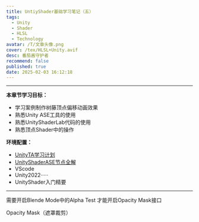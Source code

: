 ```yaml
---
title: UntiyShader基础学习笔记（五）
tags:
  - Unity
  - Shader
  - HLSL
  - Technology
avatar: /T/文章头像.png
cover: /tex/HLSL+Unity.avif
desc: 番茄酱守护者
recommend: false
published: true
date: 2025-02-03 16:12:18
---
```


---

**本章节学习目标：** 

- 学习案例制作树藤顶点偏移动画效果
- 熟悉Unity ASE工具的使用
- 熟悉UnityShaderLab代码的使用
- 熟悉顶点Shader中的操作



**环境配置：**

- [UnityTA学习计划](http://localhost:4000/2024/12/18/%E5%85%B6%E4%BB%96/UnityTA%E5%AD%A6%E4%B9%A0%E8%AE%A1%E5%88%92/)
- [UnityShaderASE节点全解](https://blog.maoxiang.site/2024/12/18/Shader/UnityShaderASE%E8%8A%82%E7%82%B9%E5%85%A8%E8%A7%A3/)
- VScode
- Unity2022·····
- UnityShader入门精要

---

需要开启Blende Mode中的Alpha Test  才能开启Opacity Mask接口

Opacity Mask（遮罩裁剪）
